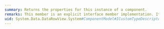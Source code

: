 ```yaml
---
summary: Returns the properties for this instance of a component.
remarks: This member is an explicit interface member implementation. It can be used only when the <xref:System.Data.DataRowView> instance is cast to an <xref:System.ComponentModel.ICustomTypeDescriptor> interface.
uid: System.Data.DataRowView.System#ComponentModel#ICustomTypeDescriptor#GetProperties*
---
```

